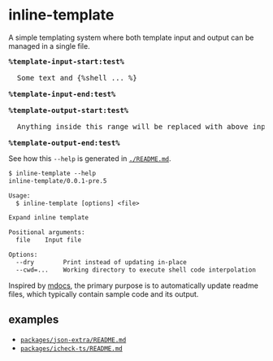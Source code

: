 # inline-template

A simple templating system where both template input and output can be managed in a single file.

<!-- wrap <span>%</span> to avoid this code to be replaced -->
<pre>
<b><span>%</span>template-input-start:test%</b>

  Some text and {%shell ... %}

<b><span>%</span>template-input-end:test%</b>

<b>%template-output-start:test%</b>

  Anything inside this range will be replaced with above input and its shell code output

<b>%template-output-end:test%</b>
</pre>

See how this `--help` is generated in [`./README.md`](./README.md?plain=1).

<!--
%template-input-start:1%

```txt
$ inline-template --help
{%shell pnpm -s cli --help %}
```

%template-input-end:1%
-->

<!-- %template-output-start:1% -->

```txt
$ inline-template --help
inline-template/0.0.1-pre.5

Usage:
  $ inline-template [options] <file>

Expand inline template

Positional arguments:
  file    Input file

Options:
  --dry        Print instead of updating in-place
  --cwd=...    Working directory to execute shell code interpolation
```

<!-- %template-output-end:1% -->

Inspired by [mdocs](https://github.com/brillout/mdocs),
the primary purpose is to automatically update readme files,
which typically contain sample code and its output.

## examples

- [`packages/json-extra/README.md`](../json-extra/README.md?plain=1)
- [`packages/icheck-ts/README.md`](../icheck-ts/README.md?plain=1)

